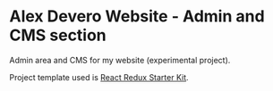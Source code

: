 # Alex Devero Website - Admin and CMS section
Admin area and CMS for my website (experimental project).

Project template used is [React Redux Starter Kit](https://github.com/davezuko/react-redux-starter-kit).
